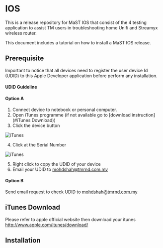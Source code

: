 # IOS
This is a release repository for MaST IOS that consist of the 4 testing application to assist TM users in troubleshooting home Unifi and Streamyx wireless router.

This document includes a tutorial on how to install a MaST IOS release.

## Prerequisite
Important to notice that all devices need to register the user device Id (UDID) to this Apple Developer application before perform any installation.

#### UDID Guideline
#### Option A
  1. Connect device to notebook or personal computer.
  2. Open iTunes programme (if not available go to [download instruction](#iTunes Download))
  3. Click the device button
  
  ![iTunes](https://github.com/mast2016/IOS/blob/master/itunes.png?raw=true "iTunes")
  
  4. Click at the Serial Number
  
  ![iTunes](https://github.com/mast2016/IOS/blob/master/itunes2.png?raw=true "iTunes")
  
  5. Right click to copy the UDID of your device
  6. Email your UDID to mohdshah@tmrnd.com.my
  
  
#### Option B
  Send email request to check UDID to mohdshah@tmrnd.com.my

## iTunes Download

  Please refer to apple official website then download your itunes
  http://www.apple.com/itunes/download/
  
## Installation
